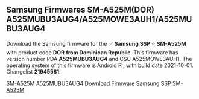 <h2>Samsung Firmwares SM-A525M(DOR) A525MUBU3AUG4/A525MOWE3AUH1/A525MUBU3AUG4</h2>
Download the Samsung firmware for the ✅ <strong>Samsung SSP </strong> ⭐ <strong>SM-A525M</strong> with product code <strong>DOR</strong> <strong> from Dominican Republic</strong>. This firmware has version number PDA <strong>A525MUBU3AUG4</strong> and CSC A525MOWE3AUH1. The operating system of this firmware is Android R , with build date 2021-10-01. Changelist <strong>21945581</strong>.


[SM-A525M](https://samfirm.shop/samsung/model/SM-A525M)
[A525MUBU3AUG4](https://samfirm.shop/samsung/pda/A525MUBU3AUG4)
[Download Firmware Samsung SSP SM-A525M](https://samfirm.shop/samsung/firmware/461809)
